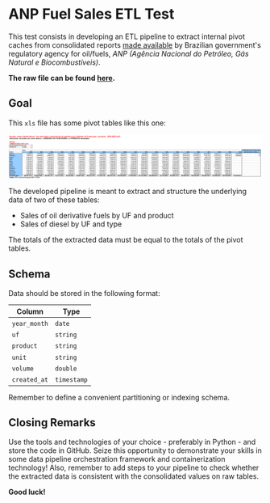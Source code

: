ANP Fuel Sales ETL Test
=======================

This test consists in developing an ETL pipeline to extract internal pivot caches from consolidated reports [made available](http://www.anp.gov.br/dados-estatisticos) by Brazilian government's regulatory agency for oil/fuels, *ANP (Agência Nacional do Petróleo, Gás Natural e Biocombustíveis)*.

**The raw file can be found [here](http://www.anp.gov.br/arquivos/dados-estatisticos/vendas-combustiveis/vendas-combustiveis-m3.xls).** 

## Goal

This `xls` file has some pivot tables like this one:

![Pivot Table](./images/pivot.png)

The developed pipeline is meant to extract and structure the underlying data of two of these tables:
- Sales of oil derivative fuels by UF and product
- Sales of diesel by UF and type

The totals of the extracted data must be equal to the totals of the pivot tables.

## Schema

Data should be stored in the following format:

| Column       | Type        |
| ------------ | ----------- |
| `year_month` | `date`      |
| `uf`         | `string`    |
| `product`    | `string`    |
| `unit`       | `string`    |
| `volume`     | `double`    |
| `created_at` | `timestamp` |

Remember to define a convenient partitioning or indexing schema.

## Closing Remarks

Use the tools and technologies of your choice - preferably in Python - and store the code in GitHub. Seize this opportunity to demonstrate your skills in some data pipeline orchestration framework and containerization technology! Also, remember to add steps to your pipeline to check whether the extracted data is consistent with the consolidated values on raw tables.

**Good luck!**
